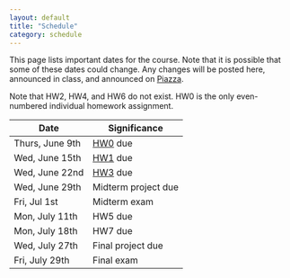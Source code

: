 ```yaml
---
layout: default
title: "Schedule"
category: schedule
---
```


This page lists important dates for the course. Note that it is possible that some
of these dates could change. Any changes will be posted here, announced in class,
and announced on [Piazza](https://piazza.com/jhu/summer2022/en601220/home).

Note that HW2, HW4, and HW6 do not exist. HW0 is the only even-numbered
individual homework assignment.

Date | Significance
---- | ------------
Thurs, June 9th | [HW0](assign/hw0.html) due
Wed, June 15th | [HW1](assign/hw1.html) due
Wed, June 22nd | [HW3](assign/hw3.html) due
Wed, June 29th | Midterm project due
Fri, Jul 1st | Midterm exam
Mon, July 11th | HW5 due
Mon, July 18th | HW7 due
Wed, July 27th | Final project due
Fri, July 29th | Final exam

